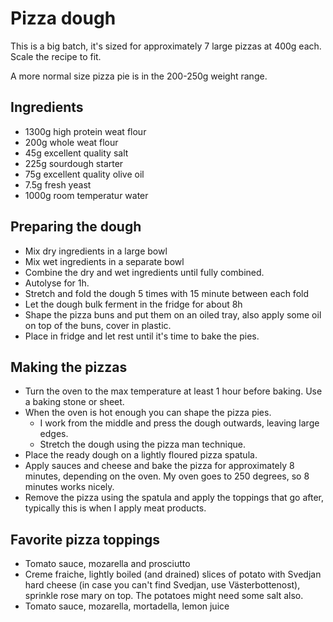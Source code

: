 # Pizza dough

This is a big batch, it's sized for approximately 7 large pizzas at 400g each.
Scale the recipe to fit. 

A more normal size pizza pie is in the 200-250g weight range.

## Ingredients

* 1300g   high protein weat flour
* 200g    whole weat flour
* 45g     excellent quality salt
* 225g    sourdough starter
* 75g     excellent quality olive oil
* 7.5g    fresh yeast
* 1000g   room temperatur water

## Preparing the dough

* Mix dry ingredients in a large bowl
* Mix wet ingredients in a separate bowl
* Combine the dry and wet ingredients until fully combined.
* Autolyse for 1h.
* Stretch and fold the dough 5 times with 15 minute between each fold
* Let the dough bulk ferment in the fridge for about 8h
* Shape the pizza buns and put them on an oiled tray, also apply some oil on top of the buns, cover in plastic.
* Place in fridge and let rest until it's time to bake the pies.

## Making the pizzas

* Turn the oven to the max temperature at least 1 hour before baking. Use a baking stone or sheet.
* When the oven is hot enough you can shape the pizza pies.
  * I work from the middle and press the dough outwards, leaving large edges.
  * Stretch the dough using the pizza man technique.
* Place the ready dough on a lightly floured pizza spatula.
* Apply sauces and cheese and bake the pizza for approximately 8 minutes, depending on the oven. My oven goes to 250 degrees, so 8 minutes works nicely.
* Remove the pizza using the spatula and apply the toppings that go after, typically this is when I apply meat products.

## Favorite pizza toppings

* Tomato sauce, mozarella and prosciutto
* Creme fraiche, lightly boiled (and drained) slices of potato with Svedjan hard cheese (in case you can't find Svedjan, use Västerbottenost), sprinkle rose mary on top. The potatoes might need some salt also.
* Tomato sauce, mozarella, mortadella, lemon juice
